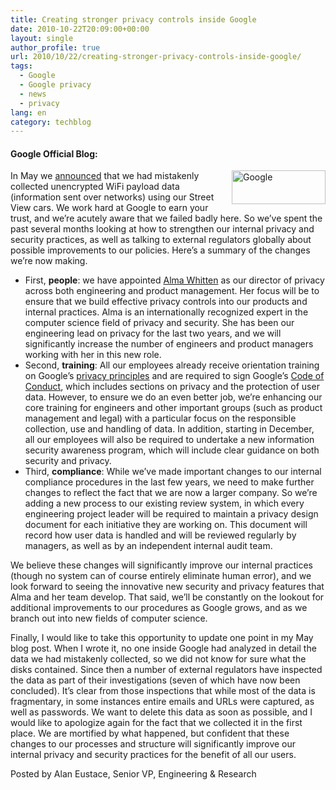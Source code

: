 ```yaml
---
title: Creating stronger privacy controls inside Google
date: 2010-10-22T20:09:00+00:00
layout: single
author_profile: true
url: 2010/10/22/creating-stronger-privacy-controls-inside-google/
tags:
  - Google
  - Google privacy
  - news
  - privacy
lang: en
category: techblog
---
```

#### Google Official Blog:

[<img title="Google" border="0" alt="Google" align="right" src="http://lh3.ggpht.com/_vaUVXcmC3OI/TMHoiJPpfpI/AAAAAAAAC20/Egl4OUxw_FE/Google_thumb%5B1%5D.png?imgmax=800" width="150" height="54" />](http://lh6.ggpht.com/_vaUVXcmC3OI/TMHog5ORZ1I/AAAAAAAAC2w/ihcr8_Z0Z6Q/s1600-h/Google%5B3%5D.png)In May we [announced](http://googleblog.blogspot.com/2010/05/wifi-data-collection-update.html) that we had mistakenly collected unencrypted WiFi payload data (information sent over networks) using our Street View cars. We work hard at Google to earn your trust, and we’re acutely aware that we failed badly here. So we’ve spent the past several months looking at how to strengthen our internal privacy and security practices, as well as talking to external regulators globally about possible improvements to our policies. Here’s a summary of the changes we’re now making.

  * First, **people**: we have appointed [Alma Whitten](http://research.google.com/pubs/author32149.html) as our director of privacy across both engineering and product management. Her focus will be to ensure that we build effective privacy controls into our products and internal practices. Alma is an internationally recognized expert in the computer science field of privacy and security. She has been our engineering lead on privacy for the last two years, and we will significantly increase the number of engineers and product managers working with her in this new role.
  * Second, **training**: All our employees already receive orientation training on Google’s [privacy principles](http://www.google.com/intl/en/corporate/privacy_principles.html) and are required to sign Google’s [Code of Conduct](http://investor.google.com/corporate/code-of-conduct.html), which includes sections on privacy and the protection of user data. However, to ensure we do an even better job, we’re enhancing our core training for engineers and other important groups (such as product management and legal) with a particular focus on the responsible collection, use and handling of data. In addition, starting in December, all our employees will also be required to undertake a new information security awareness program, which will include clear guidance on both security and privacy.
  * Third, **compliance**: While we’ve made important changes to our internal compliance procedures in the last few years, we need to make further changes to reflect the fact that we are now a larger company. So we’re adding a new process to our existing review system, in which every engineering project leader will be required to maintain a privacy design document for each initiative they are working on. This document will record how user data is handled and will be reviewed regularly by managers, as well as by an independent internal audit team.

We believe these changes will significantly improve our internal practices (though no system can of course entirely eliminate human error), and we look forward to seeing the innovative new security and privacy features that Alma and her team develop. That said, we’ll be constantly on the lookout for additional improvements to our procedures as Google grows, and as we branch out into new fields of computer science.

Finally, I would like to take this opportunity to update one point in my May blog post. When I wrote it, no one inside Google had analyzed in detail the data we had mistakenly collected, so we did not know for sure what the disks contained. Since then a number of external regulators have inspected the data as part of their investigations (seven of which have now been concluded). It’s clear from those inspections that while most of the data is fragmentary, in some instances entire emails and URLs were captured, as well as passwords. We want to delete this data as soon as possible, and I would like to apologize again for the fact that we collected it in the first place. We are mortified by what happened, but confident that these changes to our processes and structure will significantly improve our internal privacy and security practices for the benefit of all our users.

Posted by Alan Eustace, Senior VP, Engineering & Research